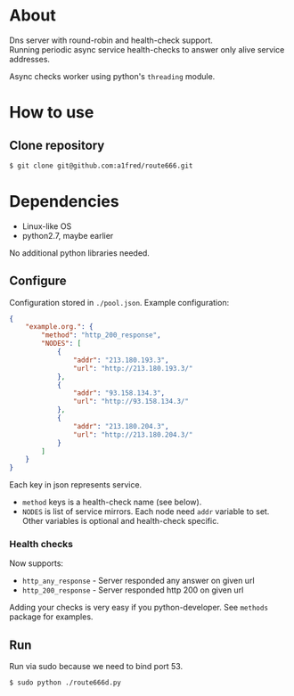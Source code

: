 # About
Dns server with round-robin and health-check support.  
Running periodic async service health-checks to answer only alive service addresses.

Async checks worker using python's `threading` module.

# How to use
## Clone repository
```bash
$ git clone git@github.com:a1fred/route666.git
```

# Dependencies
* Linux-like OS
* python2.7, maybe earlier

No additional python libraries needed.

## Configure
Configuration stored in `./pool.json`.
Example configuration:
```json
{
    "example.org.": {
        "method": "http_200_response",
        "NODES": [
            {
                "addr": "213.180.193.3",
                "url": "http://213.180.193.3/"
            },
            {
                "addr": "93.158.134.3",
                "url": "http://93.158.134.3/"
            },
            {
                "addr": "213.180.204.3",
                "url": "http://213.180.204.3/"
            }
        ]
    }
}
```

Each key in json represents service. 
* `method` keys is a health-check name (see below). 
* `NODES` is list of service mirrors. Each node need `addr` variable to set. Other variables is optional and health-check specific.

### Health checks
Now supports:
* `http_any_response` - Server responded any answer on given url
* `http_200_response` - Server responded http 200 on given url

Adding your checks is very easy if you python-developer. See `methods` package for examples.

## Run
Run via sudo because we need to bind port 53.

```bash
$ sudo python ./route666d.py
```
